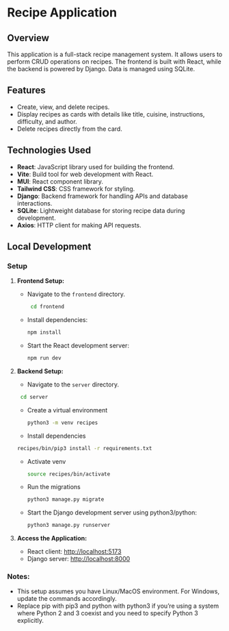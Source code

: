 # Recipe Application

## Overview

This application is a full-stack recipe management system. It allows users to perform CRUD operations on recipes. The frontend is built with React, while the backend is powered by Django. Data is managed using SQLite.

## Features
- Create, view, and delete recipes.
- Display recipes as cards with details like title, cuisine, instructions, difficulty, and author.
- Delete recipes directly from the card.

## Technologies Used
- **React**: JavaScript library used for building the frontend.
- **Vite**: Build tool for web development with React.
- **MUI**: React component library.
- **Tailwind CSS**: CSS framework for styling.
- **Django**: Backend framework for handling APIs and database interactions.
- **SQLite**: Lightweight database for storing recipe data during development.
- **Axios**: HTTP client for making API requests.

## Local Development

### Setup

1. **Frontend Setup:**
   - Navigate to the `frontend` directory.
     ```bash
      cd frontend
      ```
   - Install dependencies:
     ```bash
     npm install
     ```
   - Start the React development server:
     ```bash
     npm run dev
     ```

2. **Backend Setup:**
   - Navigate to the `server` directory.
     
    ``` bash
     cd server
     ```
   - Create a virtual environment
     ```bash
     python3 -m venv recipes
     ```
    - Install dependencies
     ```bash
     recipes/bin/pip3 install -r requirements.txt
     ```
   - Activate venv
     ```bash
     source recipes/bin/activate
     ```
   - Run the migrations
     ```bash
     python3 manage.py migrate
     ```
   - Start the Django development server using python3/python:
     ```bash
     python3 manage.py runserver
     ```

3. **Access the Application:**
   - React client: [http://localhost:5173](http://localhost:5173)
   - Django server: [http://localhost:8000](http://localhost:8000)

### Notes:
- This setup assumes you have Linux/MacOS environment. For Windows, update the commands accordingly.
- Replace pip with pip3 and python with python3 if you’re using a system where Python 2 and 3 coexist and you need to specify Python 3 explicitly.


